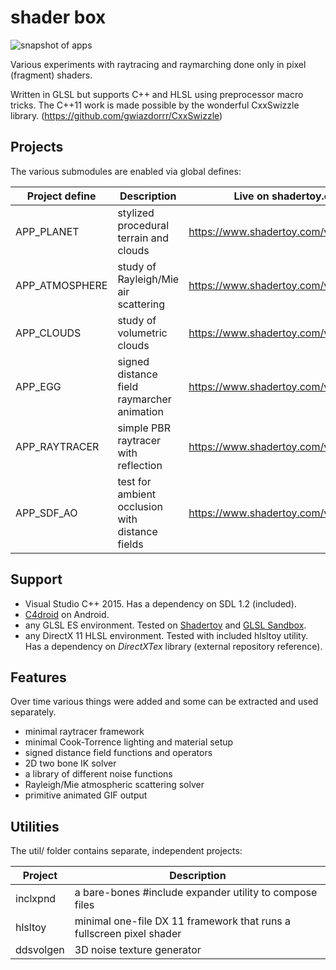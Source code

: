 # shader box
![snapshot of apps](http://valentingalea.github.io/shaderbox/apps.png)

Various experiments with raytracing and
raymarching done only in pixel (fragment) shaders.

Written in GLSL but supports C++ and HLSL
using preprocessor macro tricks.
The C++11 work is made possible by the
wonderful CxxSwizzle library.
(https://github.com/gwiazdorrr/CxxSwizzle)

## Projects
The various submodules are enabled via global defines:

Project define | Description                                        | Live on shadertoy.com
---------------|----------------------------------------------------|-------------------------
APP_PLANET     | stylized procedural terrain and clouds             | https://www.shadertoy.com/view/ldyXRw
APP_ATMOSPHERE | study of Rayleigh/Mie air scattering               | https://www.shadertoy.com/view/XtBXDz
APP_CLOUDS     | study of volumetric clouds                         | https://www.shadertoy.com/view/XtBXDw
APP_EGG        | signed distance field raymarcher animation         | https://www.shadertoy.com/view/MlsGDf
APP_RAYTRACER  | simple PBR raytracer with reflection               | https://www.shadertoy.com/view/Xl2XW1
APP_SDF_AO     | test for ambient occlusion with distance fields    | https://www.shadertoy.com/view/XtBGDW

## Support
* Visual Studio C++ 2015. Has a dependency on SDL 1.2 (included).
* [C4droid](https://play.google.com/store/apps/details?id=com.n0n3m4.droidc&hl=en_GB) on Android.
* any GLSL ES environment. Tested on [Shadertoy](https://www.shadertoy.com/) and [GLSL Sandbox](http://glslsandbox.com/).
* any DirectX 11 HLSL environment. Tested with included hlsltoy utility. Has a dependency on _DirectXTex_ library (external repository reference).

## Features
Over time various things were added and some
can be extracted and used separately.

* minimal raytracer framework
* minimal Cook-Torrence lighting and material setup
* signed distance field functions and operators
* 2D two bone IK solver
* a library of different noise functions
* Rayleigh/Mie atmospheric scattering solver
* primitive animated GIF output

## Utilities
The util/ folder contains separate, independent projects:

Project   | Description
----------|-----------------------------------------------------------------------------------
inclxpnd  | a bare-bones #include expander utility to compose files
hlsltoy   | minimal one-file DX 11 framework that runs a fullscreen pixel shader
ddsvolgen | 3D noise texture generator
